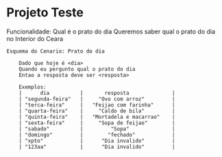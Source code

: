 # Projeto Teste

Funcionalidade: Qual é o prato do dia
    Queremos saber qual o prato do dia no Interior do Ceara

    Esquema do Cenario: Prato do dia

        Dado que hoje é <dia>
        Quando eu pergunto qual o prato do dia
        Entao a resposta deve ser <resposta>

        Exemplos:
        |      dia          |       resposta              |
        | "segunda-feira"   |     "Ovo com arroz"         |
        | "terca-feira"     |   "Feijao com farinha"      |
        | "quarta-feira"    |     "Caldo de bila"         |
        | "quinta-feira"    |   "Mortadela e macarrao"    |
        | "sexta-feira"     |     "Sopa de feijao"        |
        | "sabado"          |         "Sopa"              |
        | "domingo"         |        "fechado"            |
        | "xpto"            |      "Dia invalido"         |
        | "123aa"           |      "Dia invalido"         |
